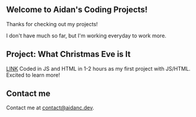## Welcome to Aidan's Coding Projects!

Thanks for checking out my projects!

I don't have much so far, but I'm working everyday to work more.

## Project: What Christmas Eve is It
[LINK](whatchristmaseveisit.com)
Coded in JS and HTML in 1-2 hours as my first project with JS/HTML. Excited to learn more!

## Contact me

Contact me at [contact@aidanc.dev](mailto:contact@aidanc.dev).
